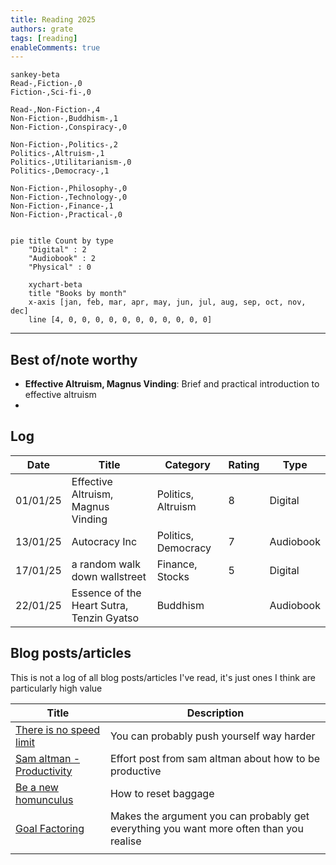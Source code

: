 ```yaml
---
title: Reading 2025
authors: grate
tags: [reading]
enableComments: true
---
```


```mermaid
sankey-beta
Read-,Fiction-,0
Fiction-,Sci-fi-,0

Read-,Non-Fiction-,4
Non-Fiction-,Buddhism-,1
Non-Fiction-,Conspiracy-,0

Non-Fiction-,Politics-,2
Politics-,Altruism-,1
Politics-,Utilitarianism-,0
Politics-,Democracy-,1

Non-Fiction-,Philosophy-,0
Non-Fiction-,Technology-,0
Non-Fiction-,Finance-,1
Non-Fiction-,Practical-,0


```

 <!-- truncate -->

```mermaid
pie title Count by type
    "Digital" : 2
    "Audiobook" : 2
    "Physical" : 0
```

```mermaid
    xychart-beta
    title "Books by month"
    x-axis [jan, feb, mar, apr, may, jun, jul, aug, sep, oct, nov, dec]
    line [4, 0, 0, 0, 0, 0, 0, 0, 0, 0, 0, 0]
```





---

## Best of/note worthy

- **Effective Altruism, Magnus Vinding**: Brief and practical introduction to effective altruism
- 



## Log

| Date     | Title                                     | Category            | Rating | Type      |
| -------- | ----------------------------------------- | ------------------- | ------ | --------- |
| 01/01/25 | Effective Altruism, Magnus Vinding        | Politics, Altruism  | 8      | Digital   |
| 13/01/25 | Autocracy Inc                             | Politics, Democracy | 7      | Audiobook |
| 17/01/25 | a random walk down wallstreet             | Finance, Stocks     | 5      | Digital   |
| 22/01/25 | Essence of the Heart Sutra, Tenzin Gyatso | Buddhism            |        | Audiobook |



## Blog posts/articles

This is not a log of all blog posts/articles I've read, it's just ones I think are particularly high value

| Title                                                        | Description                                                  |
| ------------------------------------------------------------ | ------------------------------------------------------------ |
| [There is no speed limit](https://sive.rs/kimo)              | You can probably push yourself way harder                    |
| [Sam altman - Productivity](https://blog.samaltman.com/productivity) | Effort post from sam altman about how to be productive       |
| [Be a new homunculus](https://www.lesswrong.com/posts/KGoNQZAnmfd4oDtfY/be-a-new-homunculus) | How to reset baggage                                         |
| [Goal Factoring](https://www.lesswrong.com/posts/ZHWiCM4QmX8WwYajH/goal-factoring-1) | Makes the argument you can probably get everything you want more often than you realise |
|                                                              |                                                              |


